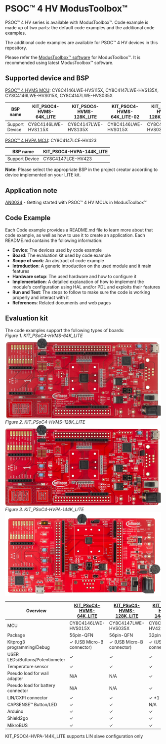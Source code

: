 # PSOC&#8482; 4 HV ModusToolbox&#8482;
PSOC&#8482; 4 HV series is available with ModusToolbox&#8482;. Code example is made up of two parts: the default code examples and the additional code examples.

The additional code examples are available for PSOC&#8482; 4 HV devices in this repository.

Please refer the [ModusToolbox&#8482; software](https://github.com/Infineon/modustoolbox-software) for ModusToolbox&#8482;. It is recommended using latest ModusToolbox&#8482; software.

## Supported device and BSP
[PSOC&#8482; 4 HVMS MCU](https://www.infineon.com/products/microcontroller/32-bit-psoc-arm-cortex/psoc-4-hv-m0/hv-ms): CY8C4146LWE-HVS115X, CY8C4147LWE-HVS135X, CY8C4146LWE-HVS015X, CY8C4147LWE-HVS035X

|BSP name|KIT_PSOC4-HVMS-64K_LITE|KIT_PSOC4-HVMS-128K_LITE|KIT_PSOC4-HVMS-64K_LITE-02|KIT_PSOC4-HVMS-128K_LITE-02|
|-----------|---------------------|---------------------|-------------------|-------------------|
|Support Device|CY8C4146LWE-HVS115X  |CY8C4147LWE-HVS135X  |CY8C4146LWE-HVS015X|CY8C4147LWE-HVS035X|


[PSOC&#8482; 4 HVPA MCU](https://www.infineon.com/products/microcontroller/32-bit-psoc-arm-cortex/psoc-4-hv-m0/hv-pa): CY8C4147LCE-HV423

|BSP name|KIT_PSOC4-HVPA-144K_LITE
|-----------|---------------------
|Support Device|CY8C4147LCE-HV423

**Note:** Please select the appropriate BSP in the project creator according to device implemented on your LITE kit.

## Application note
[AN0034](https://www.infineon.com/assets/row/public/documents/10/42/infineon-an0034-getting-started-with-psoc-4-hv-ms-mcus-in-modustoolbox-applicationnotes-en.pdf) - Getting started with PSOC&#8482; 4 HV MCUs in ModusToolbox&#8482;

## Code Example
Each Code example provides a README.md file to learn more about that code example, as well as how to use it to create an application. Each README.md contains the following information:

- **Device**: The devices used by code example
- **Board**: The evaluation kit used by code example
- **Scope of work**: An abstract of code example
- **Introduction**: A generic introduction on the used module and it main features
- **Hardware setup**: The used hardware and how to configure it
- **Implementation**: A detailed explanation of how to implement the module's configuration using HAL and/or PDL and exploits their features
- **Run and Test**: The steps to follow to make sure the code is working properly and interact with it
- **References**: Related documents and web pages

## Evaluation kit
The code examples support the following types of boards: <br>
*Figure 1. KIT_PSoC4-HVMS-64K_LITE*<BR><img src="./Images/KIT_PSOC4-HVMS-64K_LITE_TOP.png" width="600" /><br>
*Figure 2. KIT_PSoC4-HVMS-128K_LITE*<BR><img src="./Images/KIT_PSOC4-HVMS-128K_LITE_TOP.png" width="600" /><br>
*Figure 3. KIT_PSoC4-HVPA-144K_LITE*<BR><img src="./Images/KIT_PSOC4-HVPA-144K_LITE_TOP.png" width="600" /><br>

|   Overview|[KIT_PSoC4-HVMS-64K_LITE](https://www.infineon.com/cms/en/product/evaluation-boards/kit_psoc4-hvms-64k_lite/)  |[KIT_PSoC4-HVMS-128K_LITE](https://www.infineon.com/cms/en/product/evaluation-boards/kit_psoc4-hvms-128k_lite/)  |[KIT_PSOC4-HVPA-144K_LITE](https://www.infineon.com/evaluation-board/KIT-PSOC4-HVPA-144K-LITE)
|-------------------------------    |-------------------------|--------------------------|-------------------------|
|MCU                                |CY8C4146LWE-HVS015X      |CY8C4147LWE-HVS035X       |CY8C4147LCE-HV423        |
|Package                            |56pin-QFN                |56pin-QFN                 | 32pin-QFN               |
|Kitprog3 programming/Debug         |✓ (USB Micro-B connector)|✓ (USB Micro-B connector)|✓ (USB Micro-B connector)|
|USER LEDs/Buttons/Potentiometer    |✓                        |✓                        |✓                        |
|Temperature sensor                 |✓                        |✓                        |✓                        |
|Pseudo load for wall adapter       |N/A                      |N/A                       |✓                        |
|Pseudo load for battery connector  |N/A                      |N/A                       |✓                        |
|LIN/CXPI connector                 |✓                        |✓                        |✓ *1                     |
|CAPSENSE&trade; Button/LED         |✓                        |✓                        |N/A                      |
|Arduino                            |✓                        |✓                        |✓                        |
|Shield2go                          |✓                        |✓                        |✓                        |
|MikroBUS                           |✓                        |✓                        |✓                        |

KIT_PSOC4-HVPA-144K_LITE supports LIN slave configuration only
<BR>